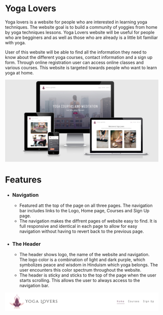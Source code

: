 # Yoga Lovers

Yoga lovers is a website for people who are interested in learning yoga techniques. The website goal is to build a community of yoggies from home by yoga techniques lessons. Yoga Lovers website will be useful for people who are begginers and as well as those who are already is a little bit familiar with yoga. 

User of this website will be able to find all the information they need to know about the different yoga courses, contact information and a sign up form. Through online registration user can access online classes and various courses. This website is targeted towards people who want to learn yoga at home.

![Responsive page](assets/images/responsive.jpg)

# Features

- ### Navigation
  - Featured att the top of the page on all three pages. The navigation bar includes links to the Logo, Home page, Courses and Sign Up page.
  - The navigation makes the diffrent pages of website easy to find. It is full responsive and identical in each page to allow for easy navigation without having to revert back to the previous page.

- ### The Header
  - The header shows logo, the name of the website and navigation. The logo color is a combination of light and dark purple, which symbolizes peace and wisdom in Hinduism which yoga belongs. The user encounters this color spectrum throughout the website.
  - The header is sticky and sticks to the top of the page when the user starts scrolling. This allows the user to always access to the navigation bar.

![Navigation bar](assets/images/nav.jpg)




  
